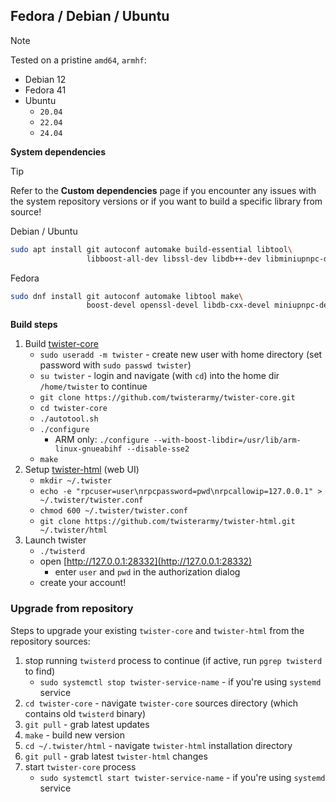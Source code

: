## Fedora / Debian / Ubuntu

> [!NOTE]
> Tested on a pristine `amd64`, `armhf`:
> * Debian 12
> * Fedora 41
> * Ubuntu
>   * `20.04`
>   * `22.04`
>   * `24.04`

**System dependencies**

> [!TIP]
> Refer to the **Custom dependencies** page if you encounter any issues with the system repository versions or if you want to build a specific library from source!

Debian / Ubuntu
``` bash
sudo apt install git autoconf automake build-essential libtool\
                 libboost-all-dev libssl-dev libdb++-dev libminiupnpc-dev
```

Fedora
``` bash
sudo dnf install git autoconf automake libtool make\
                 boost-devel openssl-devel libdb-cxx-devel miniupnpc-devel
```

**Build steps**

1. Build [twister-core](https://github.com/twisterarmy/twister-core)
    - `sudo useradd -m twister` - create new user with home directory (set password with `sudo passwd twister`)
    - `su twister` - login and navigate (with `cd`) into the home dir `/home/twister` to continue
    - `git clone https://github.com/twisterarmy/twister-core.git`
    - `cd twister-core`
    - `./autotool.sh`
    - `./configure`
        - ARM only: `./configure --with-boost-libdir=/usr/lib/arm-linux-gnueabihf --disable-sse2`
    - `make`
2. Setup [twister-html](https://github.com/twisterarmy/twister-html) (web UI)
    - `mkdir ~/.twister`
    - `echo -e "rpcuser=user\nrpcpassword=pwd\nrpcallowip=127.0.0.1" > ~/.twister/twister.conf`
    - `chmod 600 ~/.twister/twister.conf`
    - `git clone https://github.com/twisterarmy/twister-html.git ~/.twister/html`
3. Launch twister
    - `./twisterd`
    - open [http://127.0.0.1:28332](http://127.0.0.1:28332)
        - enter `user` and `pwd` in the authorization dialog
    - create your account!

### Upgrade from repository

Steps to upgrade your existing `twister-core` and `twister-html` from the repository sources:

1. stop running `twisterd` process to continue (if active, run `pgrep twisterd` to find)
    - `sudo systemctl stop twister-service-name` - if you're using `systemd` service
2. `cd twister-core` - navigate `twister-core` sources directory (which contains old `twisterd` binary)
3. `git pull` - grab latest updates
4. `make` - build new version
5. `cd ~/.twister/html` - navigate `twister-html` installation directory
6. `git pull` - grab latest `twister-html` changes
8. start `twister-core` process
    - `sudo systemctl start twister-service-name` - if you're using `systemd` service